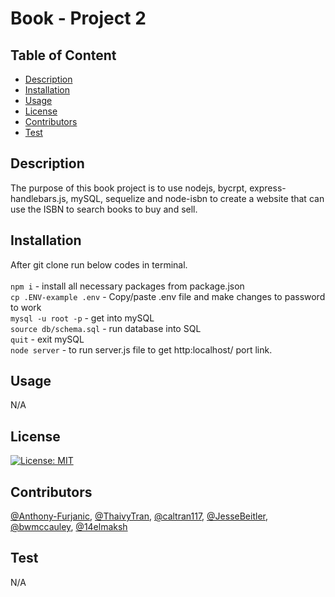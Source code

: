 # Book - Project 2

## Table of Content
- [Description](#Description)
- [Installation](#Installation)
- [Usage](#Usage)
- [License](#License)
- [Contributors](#Contributors)
- [Test](#Test)

## Description 
The purpose of this book project is to use nodejs, bycrpt, express-handlebars.js, mySQL, sequelize and node-isbn to create a website that can use the ISBN to search books to buy and sell.

## Installation
After git clone run below codes in terminal. <br>
<br>
```npm i``` - install all necessary packages from package.json <br>
```cp .ENV-example .env``` - Copy/paste .env file and make changes to password to work <br>
```mysql -u root -p``` - get into mySQL <br>
```source db/schema.sql``` - run database into SQL <br>
```quit``` - exit mySQL <br>
```node server``` - to run server.js file to get http:localhost/ port link. <br>

## Usage
N/A

## License 
[![License: MIT](https://img.shields.io/badge/License-MIT-yellow.svg)](https://opensource.org/licenses/MIT)

## Contributors
<a href="https://github.com/Anthony-Furjanic">@Anthony-Furjanic</a>,
<a href="https://github.com/ThaivyTran">@ThaivyTran</a>,
<a href="https://github.com/caltran117">@caltran117</a>,
<a href="https://github.com/JesseBeitler">@JesseBeitler</a>,
<a href="https://github.com/bwmccauley">@bwmccauley</a>,
<a href="https://github.com/14elmaksh">@14elmaksh</a>

## Test
N/A
